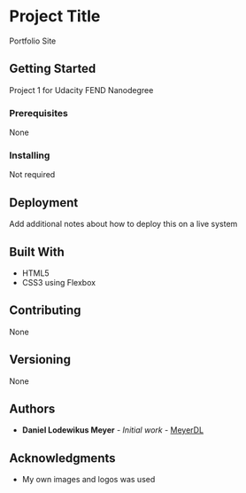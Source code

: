 # Project Title

Portfolio Site

## Getting Started

Project 1 for Udacity FEND Nanodegree

### Prerequisites

None

### Installing

Not required


## Deployment

Add additional notes about how to deploy this on a live system

## Built With

* HTML5
* CSS3 using Flexbox

## Contributing

None

## Versioning

None

## Authors

* **Daniel Lodewikus Meyer** - *Initial work* - [MeyerDL](https://github.com/MeyerDL)

## Acknowledgments

* My own images and logos was used 
